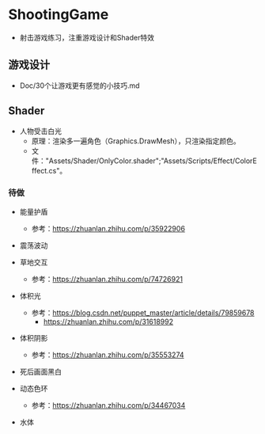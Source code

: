 # ShootingGame
- 射击游戏练习，注重游戏设计和Shader特效

## 游戏设计

- Doc/30个让游戏更有感觉的小技巧.md



## Shader

- 人物受击白光
  - 原理：渲染多一遍角色（Graphics.DrawMesh），只渲染指定颜色。
  - 文件："Assets/Shader/OnlyColor.shader";"Assets/Scripts/Effect/ColorEffect.cs"。



### 待做

- 能量护盾

  - 参考：https://zhuanlan.zhihu.com/p/35922906
- 震荡波动
- 草地交互

  - 参考：https://zhuanlan.zhihu.com/p/74726921
- 体积光

  - 参考：https://blog.csdn.net/puppet_master/article/details/79859678 
    - https://zhuanlan.zhihu.com/p/31618992
- 体积阴影

  - 参考：https://zhuanlan.zhihu.com/p/35553274
- 死后画面黑白
- 动态色环 
  - 参考：https://zhuanlan.zhihu.com/p/34467034
- 水体